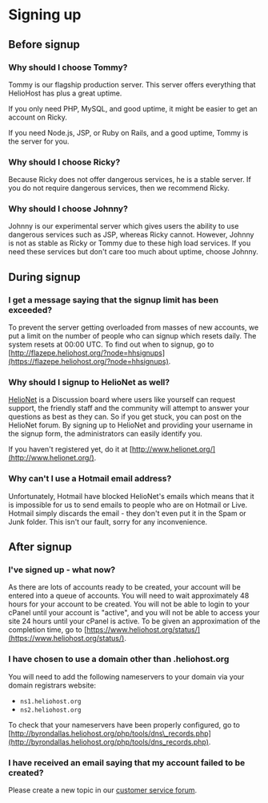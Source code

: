 # Signing up

## Before signup

### Why should I choose Tommy?

Tommy is our flagship production server. This server offers everything that HelioHost has plus a great uptime.

If you only need PHP, MySQL, and good uptime, it might be easier to get an account on Ricky.

If you need Node.js, JSP, or Ruby on Rails, and a good uptime, Tommy is the server for you.

### Why should I choose Ricky?

Because Ricky does not offer dangerous services, he is a stable server. If you do not require dangerous services, then we recommend Ricky.

### Why should I choose Johnny?

Johnny is our experimental server which gives users the ability to use dangerous services such as JSP, whereas Ricky cannot. However, Johnny is not as stable as Ricky or Tommy due to these high load services. If you need these services but don't care too much about uptime, choose Johnny.

## During signup

### I get a message saying that the signup limit has been exceeded?

To prevent the server getting overloaded from masses of new accounts, we put a limit on the number of people who can signup which resets daily. The system resets at 00:00 UTC. To find out when to signup, go to [http://flazepe.heliohost.org/?node=hhsignups](https://flazepe.heliohost.org/?node=hhsignups).

### Why should I signup to HelioNet as well?

[HelioNet](https://wiki.helionet.org/HelioNet) is a Discussion board where users like yourself can request support, the friendly staff and the community will attempt to answer your questions as best as they can. So if you get stuck, you can post on the HelioNet forum. By signing up to HelioNet and providing your username in the signup form, the administrators can easily identify you.

If you haven't registered yet, do it at [http://www.helionet.org/](http://www.helionet.org/).

### Why can't I use a Hotmail email address?

Unfortunately, Hotmail have blocked HelioNet's emails which means that it is impossible for us to send emails to people who are on Hotmail or Live. Hotmail simply discards the email - they don't even put it in the Spam or Junk folder. This isn't our fault, sorry for any inconvenience.

## After signup

### I've signed up - what now?

As there are lots of accounts ready to be created, your account will be entered into a queue of accounts. You will need to wait approximately 48 hours for your account to be created. You will not be able to login to your cPanel until your account is "active", and you will not be able to access your site 24 hours until your cPanel is active. To be given an approximation of the completion time, go to [https://www.heliohost.org/status/](https://www.heliohost.org/status/).

### I have chosen to use a domain other than .heliohost.org

You will need to add the following nameservers to your domain via your domain registrars website:

* `ns1.heliohost.org`
* `ns2.heliohost.org`

To check that your nameservers have been properly configured, go to [http://byrondallas.heliohost.org/php/tools/dns\_records.php](http://byrondallas.heliohost.org/php/tools/dns_records.php).

### I have received an email saying that my account failed to be created?

Please create a new topic in our [customer service forum](https://www.helionet.org/index/forum/45-customer-service/).

